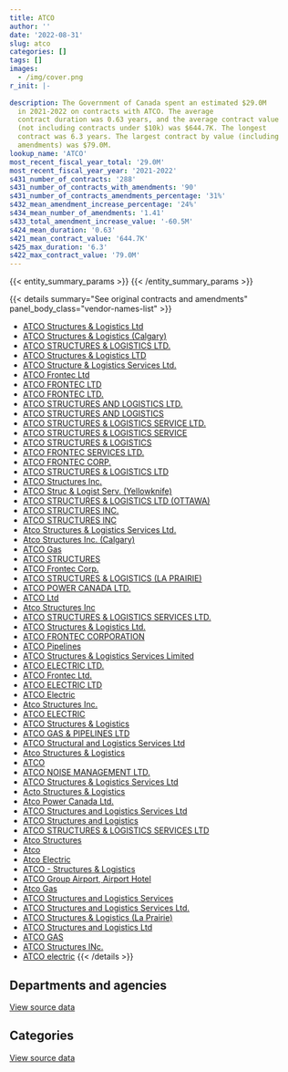 ```yaml
---
title: ATCO
author: ''
date: '2022-08-31'
slug: atco
categories: []
tags: []
images:
  - /img/cover.png
r_init: |-
  
description: The Government of Canada spent an estimated $29.0M
  in 2021-2022 on contracts with ATCO. The average
  contract duration was 0.63 years, and the average contract value
  (not including contracts under $10k) was $644.7K. The longest
  contract was 6.3 years. The largest contract by value (including
  amendments) was $79.0M.
lookup_name: 'ATCO'
most_recent_fiscal_year_total: '29.0M'
most_recent_fiscal_year_year: '2021-2022'
s431_number_of_contracts: '288'
s431_number_of_contracts_with_amendments: '90'
s431_number_of_contracts_amendments_percentage: '31%'
s432_mean_amendment_increase_percentage: '24%'
s434_mean_number_of_amendments: '1.41'
s433_total_amendment_increase_value: '-60.5M'
s424_mean_duration: '0.63'
s421_mean_contract_value: '644.7K'
s425_max_duration: '6.3'
s422_max_contract_value: '79.0M'
---
```


<script src="/rmarkdown-libs/htmlwidgets/htmlwidgets.js"></script>
<link href="/rmarkdown-libs/datatables-css/datatables-crosstalk.css" rel="stylesheet" />
<script src="/rmarkdown-libs/datatables-binding/datatables.js"></script>
<script src="/rmarkdown-libs/jquery/jquery-3.6.0.min.js"></script>
<link href="/rmarkdown-libs/dt-core-bootstrap/css/dataTables.bootstrap.min.css" rel="stylesheet" />
<link href="/rmarkdown-libs/dt-core-bootstrap/css/dataTables.bootstrap.extra.css" rel="stylesheet" />
<script src="/rmarkdown-libs/dt-core-bootstrap/js/jquery.dataTables.min.js"></script>
<script src="/rmarkdown-libs/dt-core-bootstrap/js/dataTables.bootstrap.min.js"></script>
<link href="/rmarkdown-libs/crosstalk/css/crosstalk.min.css" rel="stylesheet" />
<script src="/rmarkdown-libs/crosstalk/js/crosstalk.min.js"></script>
<script src="/rmarkdown-libs/htmlwidgets/htmlwidgets.js"></script>
<link href="/rmarkdown-libs/datatables-css/datatables-crosstalk.css" rel="stylesheet" />
<script src="/rmarkdown-libs/datatables-binding/datatables.js"></script>
<script src="/rmarkdown-libs/jquery/jquery-3.6.0.min.js"></script>
<link href="/rmarkdown-libs/dt-core-bootstrap/css/dataTables.bootstrap.min.css" rel="stylesheet" />
<link href="/rmarkdown-libs/dt-core-bootstrap/css/dataTables.bootstrap.extra.css" rel="stylesheet" />
<script src="/rmarkdown-libs/dt-core-bootstrap/js/jquery.dataTables.min.js"></script>
<script src="/rmarkdown-libs/dt-core-bootstrap/js/dataTables.bootstrap.min.js"></script>
<link href="/rmarkdown-libs/crosstalk/css/crosstalk.min.css" rel="stylesheet" />
<script src="/rmarkdown-libs/crosstalk/js/crosstalk.min.js"></script>

{{< entity_summary_params >}}
{{< /entity_summary_params >}}

{{< details summary="See original contracts and amendments" panel_body_class="vendor-names-list" >}}
- [ATCO Structures & Logistics Ltd](https://search.open.canada.ca/en/ct/?sort=contract_value_f%20desc&page=1&search_text=%22ATCO%20Structures%20%26%20Logistics%20Ltd%22)
- [ATCO Structures & Logistics (Calgary)](https://search.open.canada.ca/en/ct/?sort=contract_value_f%20desc&page=1&search_text=%22ATCO%20Structures%20%26%20Logistics%20%20%28Calgary%29%22)
- [ATCO STRUCTURES & LOGISTICS LTD.](https://search.open.canada.ca/en/ct/?sort=contract_value_f%20desc&page=1&search_text=%22ATCO%20STRUCTURES%20%26%20LOGISTICS%20LTD.%22)
- [ATCO Structures & Logistics LTD](https://search.open.canada.ca/en/ct/?sort=contract_value_f%20desc&page=1&search_text=%22ATCO%20Structures%20%26%20Logistics%20LTD%22)
- [ATCO Structure & Logistics Services Ltd.](https://search.open.canada.ca/en/ct/?sort=contract_value_f%20desc&page=1&search_text=%22ATCO%20Structure%20%26%20Logistics%20Services%20Ltd.%22)
- [ATCO Frontec Ltd](https://search.open.canada.ca/en/ct/?sort=contract_value_f%20desc&page=1&search_text=%22ATCO%20Frontec%20Ltd%22)
- [ATCO FRONTEC LTD](https://search.open.canada.ca/en/ct/?sort=contract_value_f%20desc&page=1&search_text=%22ATCO%20FRONTEC%20LTD%22)
- [ATCO FRONTEC LTD.](https://search.open.canada.ca/en/ct/?sort=contract_value_f%20desc&page=1&search_text=%22ATCO%20FRONTEC%20LTD.%22)
- [ATCO STRUCTURES AND LOGISTICS LTD.](https://search.open.canada.ca/en/ct/?sort=contract_value_f%20desc&page=1&search_text=%22ATCO%20STRUCTURES%20AND%20LOGISTICS%20LTD.%22)
- [ATCO STRUCTURES AND LOGISTICS](https://search.open.canada.ca/en/ct/?sort=contract_value_f%20desc&page=1&search_text=%22ATCO%20STRUCTURES%20AND%20LOGISTICS%22)
- [ATCO STRUCTURES & LOGISTICS SERVICE LTD.](https://search.open.canada.ca/en/ct/?sort=contract_value_f%20desc&page=1&search_text=%22ATCO%20STRUCTURES%20%26%20LOGISTICS%20SERVICE%20LTD.%22)
- [ATCO STRUCTURES & LOGISTICS SERVICE](https://search.open.canada.ca/en/ct/?sort=contract_value_f%20desc&page=1&search_text=%22ATCO%20STRUCTURES%20%26%20LOGISTICS%20SERVICE%22)
- [ATCO STRUCTURES & LOGISTICS](https://search.open.canada.ca/en/ct/?sort=contract_value_f%20desc&page=1&search_text=%22ATCO%20STRUCTURES%20%26%20LOGISTICS%22)
- [ATCO FRONTEC SERVICES LTD.](https://search.open.canada.ca/en/ct/?sort=contract_value_f%20desc&page=1&search_text=%22ATCO%20FRONTEC%20SERVICES%20LTD.%22)
- [ATCO FRONTEC CORP.](https://search.open.canada.ca/en/ct/?sort=contract_value_f%20desc&page=1&search_text=%22ATCO%20FRONTEC%20CORP.%22)
- [ATCO STRUCTURES & LOGISTICS LTD](https://search.open.canada.ca/en/ct/?sort=contract_value_f%20desc&page=1&search_text=%22ATCO%20STRUCTURES%20%26%20LOGISTICS%20LTD%22)
- [ATCO Structures Inc.](https://search.open.canada.ca/en/ct/?sort=contract_value_f%20desc&page=1&search_text=%22ATCO%20Structures%20Inc.%22)
- [ATCO Struc & Logist Serv. (Yellowknife)](https://search.open.canada.ca/en/ct/?sort=contract_value_f%20desc&page=1&search_text=%22ATCO%20Struc%20%26%20Logist%20Serv.%20%28Yellowknife%29%22)
- [ATCO STRUCTURES & LOGISTICS LTD (OTTAWA)](https://search.open.canada.ca/en/ct/?sort=contract_value_f%20desc&page=1&search_text=%22ATCO%20STRUCTURES%20%26%20LOGISTICS%20LTD%20%28OTTAWA%29%22)
- [ATCO STRUCTURES INC.](https://search.open.canada.ca/en/ct/?sort=contract_value_f%20desc&page=1&search_text=%22ATCO%20STRUCTURES%20INC.%22)
- [ATCO STRUCTURES INC](https://search.open.canada.ca/en/ct/?sort=contract_value_f%20desc&page=1&search_text=%22ATCO%20STRUCTURES%20INC%22)
- [Atco Structures & Logistics Services Ltd.](https://search.open.canada.ca/en/ct/?sort=contract_value_f%20desc&page=1&search_text=%22Atco%20Structures%20%26%20Logistics%20Services%20Ltd.%22)
- [Atco Structures Inc. (Calgary)](https://search.open.canada.ca/en/ct/?sort=contract_value_f%20desc&page=1&search_text=%22Atco%20Structures%20Inc.%20%28Calgary%29%22)
- [ATCO Gas](https://search.open.canada.ca/en/ct/?sort=contract_value_f%20desc&page=1&search_text=%22ATCO%20Gas%22)
- [ATCO STRUCTURES](https://search.open.canada.ca/en/ct/?sort=contract_value_f%20desc&page=1&search_text=%22ATCO%20STRUCTURES%22)
- [ATCO Frontec Corp.](https://search.open.canada.ca/en/ct/?sort=contract_value_f%20desc&page=1&search_text=%22ATCO%20Frontec%20Corp.%22)
- [ATCO STRUCTURES & LOGISTICS (LA PRAIRIE)](https://search.open.canada.ca/en/ct/?sort=contract_value_f%20desc&page=1&search_text=%22ATCO%20STRUCTURES%20%26%20LOGISTICS%20%28LA%20PRAIRIE%29%22)
- [ATCO POWER CANADA LTD.](https://search.open.canada.ca/en/ct/?sort=contract_value_f%20desc&page=1&search_text=%22ATCO%20POWER%20CANADA%20LTD.%22)
- [ATCO Ltd](https://search.open.canada.ca/en/ct/?sort=contract_value_f%20desc&page=1&search_text=%22ATCO%20Ltd%22)
- [Atco Structures Inc](https://search.open.canada.ca/en/ct/?sort=contract_value_f%20desc&page=1&search_text=%22Atco%20Structures%20Inc%22)
- [ATCO STRUCTURES & LOGISTICS SERVICES LTD.](https://search.open.canada.ca/en/ct/?sort=contract_value_f%20desc&page=1&search_text=%22ATCO%20STRUCTURES%20%26%20LOGISTICS%20SERVICES%20LTD.%22)
- [ATCO Structures & Logistics Ltd.](https://search.open.canada.ca/en/ct/?sort=contract_value_f%20desc&page=1&search_text=%22ATCO%20Structures%20%26%20Logistics%20Ltd.%22)
- [ATCO FRONTEC CORPORATION](https://search.open.canada.ca/en/ct/?sort=contract_value_f%20desc&page=1&search_text=%22ATCO%20FRONTEC%20CORPORATION%22)
- [ATCO Pipelines](https://search.open.canada.ca/en/ct/?sort=contract_value_f%20desc&page=1&search_text=%22ATCO%20Pipelines%22)
- [ATCO Structures & Logistics Services Limited](https://search.open.canada.ca/en/ct/?sort=contract_value_f%20desc&page=1&search_text=%22ATCO%20Structures%20%26%20Logistics%20Services%20Limited%22)
- [ATCO ELECTRIC LTD.](https://search.open.canada.ca/en/ct/?sort=contract_value_f%20desc&page=1&search_text=%22ATCO%20ELECTRIC%20LTD.%22)
- [ATCO Frontec Ltd.](https://search.open.canada.ca/en/ct/?sort=contract_value_f%20desc&page=1&search_text=%22ATCO%20Frontec%20Ltd.%22)
- [ATCO ELECTRIC LTD](https://search.open.canada.ca/en/ct/?sort=contract_value_f%20desc&page=1&search_text=%22ATCO%20ELECTRIC%20LTD%22)
- [ATCO Electric](https://search.open.canada.ca/en/ct/?sort=contract_value_f%20desc&page=1&search_text=%22ATCO%20Electric%22)
- [Atco Structures Inc.](https://search.open.canada.ca/en/ct/?sort=contract_value_f%20desc&page=1&search_text=%22Atco%20Structures%20Inc.%22)
- [ATCO ELECTRIC](https://search.open.canada.ca/en/ct/?sort=contract_value_f%20desc&page=1&search_text=%22ATCO%20ELECTRIC%22)
- [ATCO Structures & Logistics](https://search.open.canada.ca/en/ct/?sort=contract_value_f%20desc&page=1&search_text=%22ATCO%20Structures%20%26%20Logistics%22)
- [ATCO GAS & PIPELINES LTD](https://search.open.canada.ca/en/ct/?sort=contract_value_f%20desc&page=1&search_text=%22ATCO%20GAS%20%26%20PIPELINES%20LTD%22)
- [ATCO Structural and Logistics Services Ltd](https://search.open.canada.ca/en/ct/?sort=contract_value_f%20desc&page=1&search_text=%22ATCO%20Structural%20and%20Logistics%20Services%20Ltd%22)
- [Atco Structures & Logistics](https://search.open.canada.ca/en/ct/?sort=contract_value_f%20desc&page=1&search_text=%22Atco%20Structures%20%26%20Logistics%22)
- [ATCO](https://search.open.canada.ca/en/ct/?sort=contract_value_f%20desc&page=1&search_text=%22ATCO%22)
- [ATCO NOISE MANAGEMENT LTD.](https://search.open.canada.ca/en/ct/?sort=contract_value_f%20desc&page=1&search_text=%22ATCO%20NOISE%20MANAGEMENT%20LTD.%22)
- [ATCO Structures & Logistics Services Ltd](https://search.open.canada.ca/en/ct/?sort=contract_value_f%20desc&page=1&search_text=%22ATCO%20Structures%20%26%20Logistics%20Services%20Ltd%22)
- [Acto Structures & Logistics](https://search.open.canada.ca/en/ct/?sort=contract_value_f%20desc&page=1&search_text=%22Acto%20Structures%20%26%20Logistics%22)
- [Atco Power Canada Ltd.](https://search.open.canada.ca/en/ct/?sort=contract_value_f%20desc&page=1&search_text=%22Atco%20Power%20Canada%20Ltd.%22)
- [ATCO Structures and Logistics Services Ltd](https://search.open.canada.ca/en/ct/?sort=contract_value_f%20desc&page=1&search_text=%22ATCO%20Structures%20and%20Logistics%20Services%20Ltd%22)
- [ATCO Structures and Logistics](https://search.open.canada.ca/en/ct/?sort=contract_value_f%20desc&page=1&search_text=%22ATCO%20Structures%20and%20Logistics%22)
- [ATCO STRUCTURES & LOGISTICS SERVICES LTD](https://search.open.canada.ca/en/ct/?sort=contract_value_f%20desc&page=1&search_text=%22ATCO%20STRUCTURES%20%26%20LOGISTICS%20SERVICES%20LTD%22)
- [Atco Structures](https://search.open.canada.ca/en/ct/?sort=contract_value_f%20desc&page=1&search_text=%22Atco%20Structures%22)
- [Atco](https://search.open.canada.ca/en/ct/?sort=contract_value_f%20desc&page=1&search_text=%22Atco%22)
- [Atco Electric](https://search.open.canada.ca/en/ct/?sort=contract_value_f%20desc&page=1&search_text=%22Atco%20Electric%22)
- [ATCO - Structures & Logistics](https://search.open.canada.ca/en/ct/?sort=contract_value_f%20desc&page=1&search_text=%22ATCO%20-%20Structures%20%26%20Logistics%22)
- [ATCO Group Airport, Airport Hotel](https://search.open.canada.ca/en/ct/?sort=contract_value_f%20desc&page=1&search_text=%22ATCO%20Group%20Airport%2c%20Airport%20Hotel%22)
- [Atco Gas](https://search.open.canada.ca/en/ct/?sort=contract_value_f%20desc&page=1&search_text=%22Atco%20Gas%22)
- [ATCO Structures and Logistics Services](https://search.open.canada.ca/en/ct/?sort=contract_value_f%20desc&page=1&search_text=%22ATCO%20Structures%20and%20Logistics%20Services%22)
- [ATCO Structures and Logistics Services Ltd.](https://search.open.canada.ca/en/ct/?sort=contract_value_f%20desc&page=1&search_text=%22ATCO%20Structures%20and%20Logistics%20Services%20Ltd.%22)
- [ATCO Structures & Logistics (La Prairie)](https://search.open.canada.ca/en/ct/?sort=contract_value_f%20desc&page=1&search_text=%22ATCO%20Structures%20%26%20Logistics%20%28La%20Prairie%29%22)
- [ATCO Structures and Logistics Ltd](https://search.open.canada.ca/en/ct/?sort=contract_value_f%20desc&page=1&search_text=%22ATCO%20Structures%20and%20Logistics%20Ltd%22)
- [ATCO GAS](https://search.open.canada.ca/en/ct/?sort=contract_value_f%20desc&page=1&search_text=%22ATCO%20GAS%22)
- [ATCO Structures INc.](https://search.open.canada.ca/en/ct/?sort=contract_value_f%20desc&page=1&search_text=%22ATCO%20Structures%20INc.%22)
- [ATCO electric](https://search.open.canada.ca/en/ct/?sort=contract_value_f%20desc&page=1&search_text=%22ATCO%20electric%22)
{{< /details >}}

## Departments and agencies

<div id="htmlwidget-1" style="width:100%;height:auto;" class="datatables html-widget"></div>
<script type="application/json" data-for="htmlwidget-1">{"x":{"style":"bootstrap","filter":"none","vertical":false,"data":[["<a href=\"/departments/aafc-aac/\">Agriculture and Agri-Food Canada<\/a>","<a href=\"/departments/cbsa-asfc/\">Canada Border Services Agency<\/a>","<a href=\"/departments/cic/\">Immigration, Refugees and Citizenship Canada<\/a>","<a href=\"/departments/csc-scc/\">Correctional Service of Canada<\/a>","<a href=\"/departments/dfatd-maecd/\">Global Affairs Canada<\/a>","<a href=\"/departments/dfo-mpo/\">Fisheries and Oceans Canada<\/a>","<a href=\"/departments/dnd-mdn/\">National Defence<\/a>","<a href=\"/departments/ec/\">Environment and Climate Change Canada<\/a>","<a href=\"/departments/nrc-cnrc/\">National Research Council Canada<\/a>","<a href=\"/departments/nrcan-rncan/\">Natural Resources Canada<\/a>","<a href=\"/departments/pc/\">Parks Canada<\/a>","<a href=\"/departments/pwgsc-tpsgc/\">Public Services and Procurement Canada<\/a>","<a href=\"/departments/rcmp-grc/\">Royal Canadian Mounted Police<\/a>"],[38543.17,null,5926.04,27023.23,12873,19954.8,17406359.43,932612.37,11757919.3,1306255.57,7329.96,435293.65,368876.95],[null,22137.16,36351.2,49552.53,null,null,15260204.81,936077.69,12720236.96,1275962.68,7350.04,12497.65,null],[null,null,29485.57,32859.34,null,null,15240389.49,843164.51,11482866.29,1260054.85,7329.96,null,null],[null,null,29485.57,null,null,39984.66,16111793.81,883793.46,10601765.14,1326697.22,null,31460.1,23707.36]],"container":"<table class=\"table table-striped table-hover row-border order-column display\">\n  <thead>\n    <tr>\n      <th>Department<\/th>\n      <th>2018-2019<\/th>\n      <th>2019-2020<\/th>\n      <th>2020-2021<\/th>\n      <th>2021-2022<\/th>\n    <\/tr>\n  <\/thead>\n<\/table>","options":{"order":[[4,"desc"]],"pageLength":10,"autoWidth":true,"columnDefs":[{"targets":1,"render":"function(data, type, row, meta) {\n    return type !== 'display' ? data : DTWidget.formatCurrency(data, \"$\", 2, 3, \",\", \".\", true, null);\n  }"},{"targets":2,"render":"function(data, type, row, meta) {\n    return type !== 'display' ? data : DTWidget.formatCurrency(data, \"$\", 2, 3, \",\", \".\", true, null);\n  }"},{"targets":3,"render":"function(data, type, row, meta) {\n    return type !== 'display' ? data : DTWidget.formatCurrency(data, \"$\", 2, 3, \",\", \".\", true, null);\n  }"},{"targets":4,"render":"function(data, type, row, meta) {\n    return type !== 'display' ? data : DTWidget.formatCurrency(data, \"$\", 2, 3, \",\", \".\", true, null);\n  }"},{"width":"16%","targets":[1,2,3,4]},{"className":"dt-right","targets":[1,2,3,4]}],"orderClasses":false}},"evals":["options.columnDefs.0.render","options.columnDefs.1.render","options.columnDefs.2.render","options.columnDefs.3.render"],"jsHooks":[]}</script>
<p class="text-right">
<a href="https://github.com/GoC-Spending/contracts-data/tree/main/data/out/vendors/atco/summary_by_fiscal_year_by_department.csv" class="source-data-link btn btn-link">View source data</a>
</p>

## Categories

<div id="htmlwidget-2" style="width:100%;height:auto;" class="datatables html-widget"></div>
<script type="application/json" data-for="htmlwidget-2">{"x":{"style":"bootstrap","filter":"none","vertical":false,"data":[["<a href=\"/categories/other/\">(Other)<\/a>","<a href=\"/categories/facilities_and_construction/\">Facilities and construction<\/a>","<a href=\"/categories/office_management/\">Office management<\/a>","<a href=\"/categories/defence/\">Defence<\/a>","<a href=\"/categories/professional_services/\">Professional services<\/a>","<a href=\"/categories/transportation_and_logistics/\">Transportation and logistics<\/a>","<a href=\"/categories/industrial_products_and_services/\">Industrial products and services<\/a>","<a href=\"/categories/travel/\">Travel<\/a>","<a href=\"/categories/human_capital/\">Human capital<\/a>"],[null,16546698.76,25524.86,null,15666460.89,67409.95,null,12873,null],[15787.8,14294121.5,62163.33,null,15594744.09,57257.84,38745,null,257551.16],[null,12437417.97,485390.92,null,15782253.82,17018.23,null,null,174069.06],[11277,12289179.73,19247.17,16758,16591787.75,92762.29,10573.33,17102.06,null]],"container":"<table class=\"table table-striped table-hover row-border order-column display\">\n  <thead>\n    <tr>\n      <th>Category<\/th>\n      <th>2018-2019<\/th>\n      <th>2019-2020<\/th>\n      <th>2020-2021<\/th>\n      <th>2021-2022<\/th>\n    <\/tr>\n  <\/thead>\n<\/table>","options":{"order":[[4,"desc"]],"dom":"t","pageLength":30,"autoWidth":true,"columnDefs":[{"targets":1,"render":"function(data, type, row, meta) {\n    return type !== 'display' ? data : DTWidget.formatCurrency(data, \"$\", 2, 3, \",\", \".\", true, null);\n  }"},{"targets":2,"render":"function(data, type, row, meta) {\n    return type !== 'display' ? data : DTWidget.formatCurrency(data, \"$\", 2, 3, \",\", \".\", true, null);\n  }"},{"targets":3,"render":"function(data, type, row, meta) {\n    return type !== 'display' ? data : DTWidget.formatCurrency(data, \"$\", 2, 3, \",\", \".\", true, null);\n  }"},{"targets":4,"render":"function(data, type, row, meta) {\n    return type !== 'display' ? data : DTWidget.formatCurrency(data, \"$\", 2, 3, \",\", \".\", true, null);\n  }"},{"width":"16%","targets":[1,2,3,4]},{"className":"dt-right","targets":[1,2,3,4]}],"orderClasses":false,"lengthMenu":[10,25,30,50,100]}},"evals":["options.columnDefs.0.render","options.columnDefs.1.render","options.columnDefs.2.render","options.columnDefs.3.render"],"jsHooks":[]}</script>
<p class="text-right">
<a href="https://github.com/GoC-Spending/contracts-data/tree/main/data/out/vendors/atco/summary_by_fiscal_year_by_category.csv" class="source-data-link btn btn-link">View source data</a>
</p>
